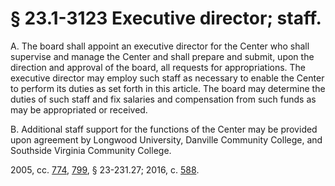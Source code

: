 # § 23.1-3123 Executive director; staff.

<p>A. The board shall appoint an executive director for the Center who shall supervise and manage the Center and shall prepare and submit, upon the direction and approval of the board, all requests for appropriations. The executive director may employ such staff as necessary to enable the Center to perform its duties as set forth in this article. The board may determine the duties of such staff and fix salaries and compensation from such funds as may be appropriated or received.</p><p>B. Additional staff support for the functions of the Center may be provided upon agreement by Longwood University, Danville Community College, and Southside Virginia Community College.</p><p>2005, cc. <a href='http://lis.virginia.gov/cgi-bin/legp604.exe?051+ful+CHAP0774'>774</a>, <a href='http://lis.virginia.gov/cgi-bin/legp604.exe?051+ful+CHAP0799'>799</a>, § 23-231.27; 2016, c. <a href='http://lis.virginia.gov/cgi-bin/legp604.exe?161+ful+CHAP0588'>588</a>.</p>